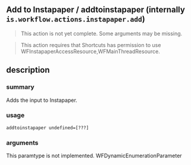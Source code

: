 
## Add to Instapaper / addtoinstapaper (internally `is.workflow.actions.instapaper.add`)

> This action is not yet complete. Some arguments may be missing.


> This action requires that Shortcuts has permission to use WFInstapaperAccessResource,WFMainThreadResource.


## description
### summary
Adds the input to Instapaper.


### usage
`addtoinstapaper undefined=[???]`

### arguments
This paramtype is not implemented. WFDynamicEnumerationParameter
